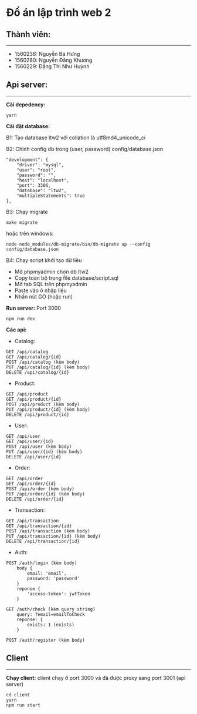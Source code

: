 # Đồ án lập trình web 2
## Thành viên:
----------------
- 1560236: Nguyễn Bá Hưng
- 1560280: Nguyễn Đăng Khương
- 1560229: Đặng Thị Như Huỳnh

## Api server:
--------------
**Cài depedency:**
```
yarn
```

**Cài đặt database:**

B1: Tạo database ltw2 với collation là utf8md4_unicode_ci

B2: Chỉnh config db trong (user, password) config/database.json
```
"development": {
    "driver": "mysql",
    "user": "root",
    "password": "",
    "host": "localhost",
    "port": 3306,
    "database": "ltw2",
    "multipleStatements": true
},
```
B3: Chạy migrate
```
make migrate
```
hoặc trên windows:
```
node node_modules/db-migrate/bin/db-migrate up --config config/database.json 
```
B4: Chạy script khởi tạo dữ liệu
- Mở phpmyadmin chọn db ltw2
- Copy toàn bộ trong file database/script.sql
- Mở tab SQL trên phpmyadmin
- Paste vào ô nhập liệu
- Nhấn nút GO (hoặc run)

**Run server:**
Port 3000
```
npm run dev
```

**Các api:**
- Catalog:
```
GET /api/catalog
GET /api/catalog/{id}
POST /api/catalog (kèm body)
PUT /api/catalog/{id} (kèm body)
DELETE /api/catalog/{id}
```

- Product:
```
GET /api/product
GET /api/product/{id}
POST /api/product (kèm body)
PUT /api/product/{id} (kèm body)
DELETE /api/product/{id}
```

- User:
```
GET /api/user
GET /api/user/{id}
POST /api/user (kèm body)
PUT /api/user/{id} (kèm body)
DELETE /api/user/{id}
```

- Order:
```
GET /api/order
GET /api/order/{id}
POST /api/order (kèm body)
PUT /api/order/{id} (kèm body)
DELETE /api/order/{id}
```

- Transaction:
```
GET /api/transaction
GET /api/transaction/{id}
POST /api/transaction (kèm body)
PUT /api/transaction/{id} (kèm body)
DELETE /api/transaction/{id}
```

- Auth:
```
POST /auth/login (kèm body)
    body {
        email: 'email',
        password: 'password' 
    }
    reponse {
        'access-token': jwtToken
    }

GET /auth/check (kèm query string)
    query: ?email=emailToCheck
    reponse: {
        exists: 1 (exists)
    }

POST /auth/register (kèm body)
```
## Client
---------

**Chạy client:**
client chạy ở port 3000 và đã được proxy sang port 3001 (api server)
```
cd client
yarn
npm run start
```